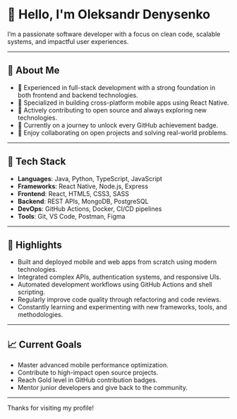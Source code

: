 # 👋 Hello, I'm Oleksandr Denysenko

I’m a passionate software developer with a focus on clean code, scalable systems, and impactful user experiences.

---

## 🧠 About Me

- 💼 Experienced in full-stack development with a strong foundation in both frontend and backend technologies.
- 📱 Specialized in building cross-platform mobile apps using React Native.
- 🚀 Actively contributing to open source and always exploring new technologies.
- 🎯 Currently on a journey to unlock every GitHub achievement badge.
- 🤝 Enjoy collaborating on open projects and solving real-world problems.

---

## 🧰 Tech Stack

- **Languages**: Java, Python, TypeScript, JavaScript
- **Frameworks**: React Native, Node.js, Express
- **Frontend**: React, HTML5, CSS3, SASS
- **Backend**: REST APIs, MongoDB, PostgreSQL
- **DevOps**: GitHub Actions, Docker, CI/CD pipelines
- **Tools**: Git, VS Code, Postman, Figma

---

## 📌 Highlights

- Built and deployed mobile and web apps from scratch using modern technologies.
- Integrated complex APIs, authentication systems, and responsive UIs.
- Automated development workflows using GitHub Actions and shell scripting.
- Regularly improve code quality through refactoring and code reviews.
- Constantly learning and experimenting with new frameworks, tools, and methodologies.

---

## 📈 Current Goals

- Master advanced mobile performance optimization.
- Contribute to high-impact open source projects.
- Reach Gold level in GitHub contribution badges.
- Mentor junior developers and give back to the community.

---

Thanks for visiting my profile!
